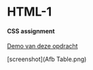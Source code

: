 # HTML-1
#### CSS assignment

[Demo van deze opdracht](https://martinleli.github.io/HTML-1/)

[screenshot](Afb Table.png)

